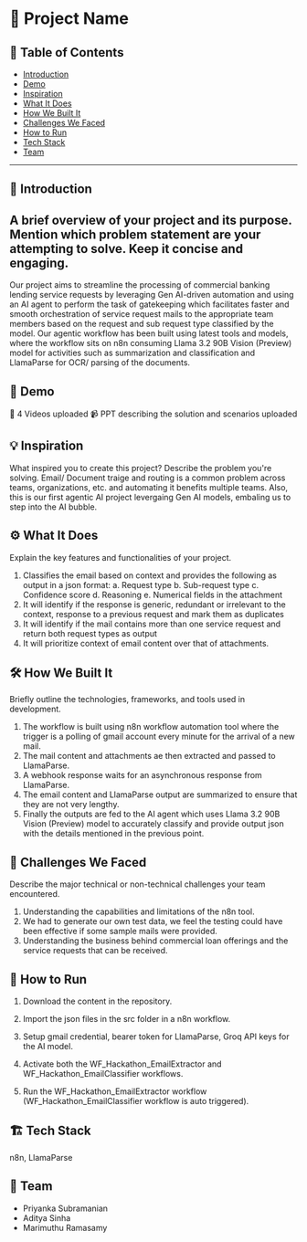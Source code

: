 # 🚀 Project Name

## 📌 Table of Contents
- [Introduction](#introduction)
- [Demo](#demo)
- [Inspiration](#inspiration)
- [What It Does](#what-it-does)
- [How We Built It](#how-we-built-it)
- [Challenges We Faced](#challenges-we-faced)
- [How to Run](#how-to-run)
- [Tech Stack](#tech-stack)
- [Team](#team)

---

## 🎯 Introduction
## A brief overview of your project and its purpose. Mention which problem statement are your attempting to solve. Keep it concise and engaging.
Our project aims to streamline the processing of commercial banking lending service requests by leveraging Gen AI-driven automation and using an AI agent to perform the task of gatekeeping which facilitates faster and smooth orchestration of service request mails to the appropriate team members based on the request and sub request type classified by the model. Our agentic workflow has been built using latest tools and models, where the workflow sits on n8n consuming Llama 3.2 90B Vision (Preview) model for activities such as summarization and classification and LlamaParse for OCR/ parsing of the documents.



## 🎥 Demo
🔗 4 Videos uploaded
📹 PPT describing the solution and scenarios uploaded


## 💡 Inspiration
What inspired you to create this project? Describe the problem you're solving.
Email/ Document traige and routing is a common problem across teams, organizations, etc. and automating it benefits multiple teams. Also, this is our first agentic AI project levergaing Gen AI models, embaling us to step into the AI bubble.

## ⚙️ What It Does
Explain the key features and functionalities of your project.
1. Classifies the email based on context and provides the following as output in a json format:
   a. Request type
   b. Sub-request type
   c. Confidence score
   d. Reasoning
   e. Numerical fields in the attachment
2. It will identify if the response is generic, redundant or irrelevant to the context, response to a previous request and mark them as duplicates
3. It will identify if the mail contains more than one service request and return both request types as output
4. It will prioritize context of email content over that of attachments.

## 🛠️ How We Built It
Briefly outline the technologies, frameworks, and tools used in development.
1. The workflow is built using n8n workflow automation tool where the trigger is a polling of gmail account every minute for the arrival of a new mail.
2. The mail content and attachments ae then extracted and passed to LlamaParse.
3. A webhook response waits for an asynchronous response from LlamaParse.
4. The email content and LlamaParse output are summarized to ensure that they are not very lengthy.
5. Finally the outputs are fed to the AI agent which uses Llama 3.2 90B Vision (Preview) model to accurately classify and provide output json with the details mentioned in the previous point.

## 🚧 Challenges We Faced
Describe the major technical or non-technical challenges your team encountered.
1. Understanding the capabilities and limitations of the n8n tool.
2. We had to generate our own test data, we feel the testing could have been effective if some sample mails were provided.
3. Understanding the business behind commercial loan offerings and the service requests that can be received.

   
## 🏃 How to Run
1. Download the content in the repository.
   
2. Import the json files in the src folder in a n8n workflow.
  
3. Setup gmail credential, bearer token for LlamaParse, Groq API keys for the AI model.

4. Activate both the WF_Hackathon_EmailExtractor and WF_Hackathon_EmailClassifier workflows.

5. Run the WF_Hackathon_EmailExtractor workflow (WF_Hackathon_EmailClassifier workflow is auto triggered).

## 🏗️ Tech Stack
n8n, LlamaParse

## 👥 Team
- Priyanka Subramanian
- Aditya Sinha
- Marimuthu Ramasamy
